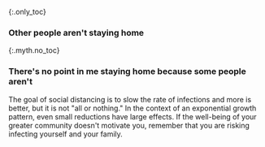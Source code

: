 {:.only_toc}
### Other people aren't staying home

{:.myth.no_toc}
### There's no point in me staying home because some people aren't

The goal of social distancing is to slow the rate of infections and more is better, but it is not
"all or nothing." In the context of an exponential growth pattern, even small reductions have large
effects. If the well-being of your greater community doesn't motivate you, remember that you are
risking infecting yourself and your family.
